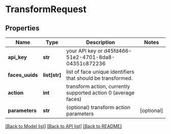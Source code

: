 # TransformRequest

## Properties
Name | Type | Description | Notes
------------ | ------------- | ------------- | -------------
**api_key** | **str** | your API key or d45fd466-51e2-4701-8da8-04351c872236 | 
**faces_uuids** | **list[str]** | list of face unique identifiers that should be transformed. | 
**action** | **int** | transform action, currently supported action 0 (average faces) | 
**parameters** | **str** | (optional) transform action parameters | [optional] 

[[Back to Model list]](../README.md#documentation-for-models) [[Back to API list]](../README.md#documentation-for-api-endpoints) [[Back to README]](../README.md)


